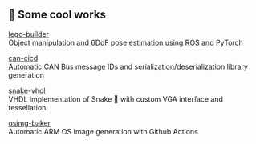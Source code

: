 ## :briefcase: Some cool works

[lego-builder](https://github.com/zabealbe/lego_builder) \
Object manipulation and 6DoF pose estimation using ROS and PyTorch

[can-cicd](https://github.com/zabealbe/can-cicd) \
Automatic CAN Bus message IDs and serialization/deserialization library generation

[snake-vhdl](https://github.com/zabealbe/snake-vhdl) \
VHDL Implementation of Snake :snake: with custom VGA interface and tessellation

[osimg-baker](https://github.com/eagletrt/osimg-baker) \
Automatic ARM OS Image generation with Github Actions
